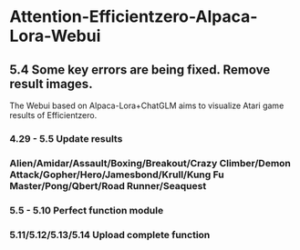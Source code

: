 # Attention-Efficientzero-Alpaca-Lora-Webui

## 5.4 Some key errors are being fixed. Remove result images.



The Webui based on Alpaca-Lora+ChatGLM aims to visualize Atari game results of Efficientzero.

<h3>4.29 - 5.5 Update results<h3>

Alien/Amidar/Assault/Boxing/Breakout/Crazy Climber/Demon Attack/Gopher/Hero/Jamesbond/Krull/Kung Fu Master/Pong/Qbert/Road Runner/Seaquest

<h3>5.5 - 5.10 Perfect function module<h3>
<h3>5.11/5.12/5.13/5.14 Upload complete function<h3>
